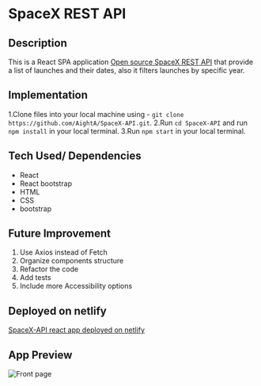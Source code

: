 # SpaceX REST API

## Description

This is a React SPA application [Open source SpaceX REST API](https://github.com/r-spacex/SpaceX-API/blob/master/README.md) that provide a list of launches and their dates, also it filters launches by specific year.

## Implementation

1.Clone files into your local machine using - `git clone https://github.com/AightA/SpaceX-API.git`.
2.Run `cd SpaceX-API` and run `npm install` in your local terminal.
3.Run `npm start` in your local terminal.

## Tech Used/ Dependencies

- React
- React bootstrap
- HTML
- CSS
- bootstrap

## Future Improvement

1. Use Axios instead of Fetch
2. Organize components structure
3. Refactor the code
4. Add tests
5. Include more Accessibility options

## Deployed on netlify

[SpaceX-API react app deployed on netlify](https://spacex-api-react-app.netlify.app/)

## App Preview

![Front page](https://pasteboard.co/JEPA597.png)

